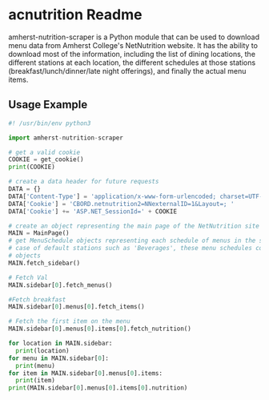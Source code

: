 # acnutrition Readme

amherst-nutrition-scraper is a Python module that can be used to download menu data from Amherst College's NetNutrition website. It has the ability to download most of the information, including the list of dining locations, the different stations at each location, the different schedules at those stations (breakfast/lunch/dinner/late night offerings), and finally the actual menu items.

## Usage Example

```python
#! /usr/bin/env python3

import amherst-nutrition-scraper

# get a valid cookie
COOKIE = get_cookie()
print(COOKIE)

# create a data header for future requests
DATA = {}
DATA['Content-Type'] = 'application/x-www-form-urlencoded; charset=UTF-8'
DATA['Cookie'] = 'CBORD.netnutrition2=NNexternalID=1&Layout=; '
DATA['Cookie'] += 'ASP.NET_SessionId=' + COOKIE

# create an object representing the main page of the NetNutrition site
MAIN = MainPage()
# get MenuSchedule objects representing each schedule of menus in the sidebar. In the
# case of default stations such as 'Beverages', these menu schedules contain default Menu
# objects
MAIN.fetch_sidebar()

# Fetch Val
MAIN.sidebar[0].fetch_menus()

#Fetch breakfast
MAIN.sidebar[0].menus[0].fetch_items()

# Fetch the first item on the menu
MAIN.sidebar[0].menus[0].items[0].fetch_nutrition()

for location in MAIN.sidebar:
  print(location)
for menu in MAIN.sidebar[0]:
  print(menu)
for item in MAIN.sidebar[0].menus[0].items:
  print(item)
print(MAIN.sidebar[0].menus[0].items[0].nutrition)
```